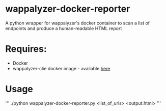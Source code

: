 # wappalyzer-docker-reporter
A python wrapper for wappalyzer's docker container to scan a list of endpoints and produce a human-readable HTML report

# Requires:

* Docker
* wappalyzer-clie docker image - available [here](https://hub.docker.com/r/wappalyzer/cli/)

# Usage

'''
./python wappalyzer-docker-reporter.py <list_of_urls> <output.html>
'''
